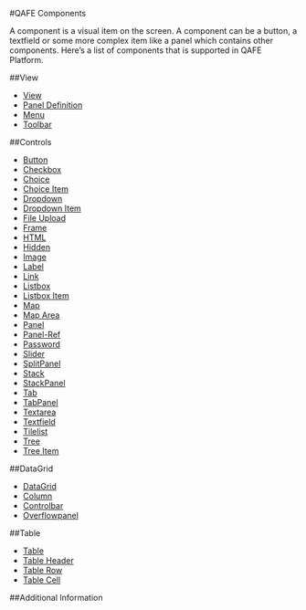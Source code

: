 #QAFE Components

A component is a visual item on the screen. A component can be a button, a textfield or some more complex item like a panel which contains other components.
Here’s a list of components that is supported in QAFE Platform.

##View

* [View](http://www.qafe.com/static/documentation/api/application-mapping_files/schemas/application-mapping_xsd/elements/window.html)
* [Panel Definition](http://www.qafe.com/static/documentation/api/application-mapping_files/schemas/application-mapping_xsd/elements/panel-definition.html)
* [Menu](http://www.qafe.com/static/documentation/api/application-mapping_files/schemas/application-mapping_xsd/elements/menu-definition.html)
* [Toolbar](http://www.qafe.com/static/documentation/api/application-mapping_files/schemas/application-mapping_xsd/elements/toolbar-definition.html)

##Controls

* [Button](http://www.qafe.com/static/documentation/api/application-context_files/schemas/application-mapping_xsd/elements/button.html)
* [Checkbox](http://www.qafe.com/static/documentation/api/application-mapping_files/schemas/application-mapping_xsd/elements/checkbox.html)
* [Choice](http://www.qafe.com/static/documentation/api/application-mapping_files/schemas/application-mapping_xsd/elements/choice.html)
* [Choice Item](http://www.qafe.com/static/documentation/api/application-mapping_files/schemas/application-mapping_xsd/elements/choice-item.html)
* [Dropdown](http://www.qafe.com/static/documentation/api/application-mapping_files/schemas/application-mapping_xsd/elements/dropdown.html)
* [Dropdown Item](http://www.qafe.com/static/documentation/api/application-mapping_files/schemas/application-mapping_xsd/elements/item.html)
* [File Upload](http://www.qafe.com/static/documentation/api/application-mapping_files/schemas/application-mapping_xsd/elements/fileupload.html)
* [Frame](http://www.qafe.com/static/documentation/api/application-mapping_files/schemas/application-mapping_xsd/elements/frame.html)
* [HTML](http://www.qafe.com/static/documentation/api/application-mapping_files/schemas/application-mapping_xsd/elements/html.html)
* [Hidden](http://www.qafe.com/static/documentation/api/application-mapping_files/schemas/application-mapping_xsd/elements/hidden.html)
* [Image](http://www.qafe.com/static/documentation/api/application-mapping_files/schemas/application-mapping_xsd/elements/image.html)
* [Label](http://www.qafe.com/static/documentation/api/application-mapping_files/schemas/application-mapping_xsd/elements/label.html)
* [Link](http://www.qafe.com/static/documentation/api/application-mapping_files/schemas/application-mapping_xsd/elements/link.html)
* [Listbox](http://www.qafe.com/static/documentation/api/application-mapping_files/schemas/application-mapping_xsd/elements/listbox.html)
* [Listbox Item](http://www.qafe.com/static/documentation/api/application-mapping_files/schemas/application-mapping_xsd/elements/item.html)
* [Map](http://www.qafe.com/static/documentation/api/application-mapping_files/schemas/application-mapping_xsd/elements/map.html)
* [Map Area](http://www.qafe.com/static/documentation/api/application-mapping_files/schemas/application-mapping_xsd/elements/area.html)
* [Panel](http://www.qafe.com/static/documentation/api/application-mapping_files/schemas/application-mapping_xsd/elements/panel.html)
* [Panel-Ref](http://www.qafe.com/static/documentation/api/application-mapping_files/schemas/application-mapping_xsd/elements/panel-ref.html)
* [Password](http://www.qafe.com/static/documentation/api/application-mapping_files/schemas/application-mapping_xsd/elements/password.html)
* [Slider](http://www.qafe.com/static/documentation/api/application-mapping_files/schemas/application-mapping_xsd/elements/slider.html)
* [SplitPanel](http://www.qafe.com/static/documentation/api/application-mapping_files/schemas/application-mapping_xsd/elements/splitpanel.html)
* [Stack](http://www.qafe.com/static/documentation/api/application-mapping_files/schemas/application-mapping_xsd/elements/stack.html)
* [StackPanel](http://www.qafe.com/static/documentation/api/application-mapping_files/schemas/application-mapping_xsd/elements/stackpanel.html)
* [Tab](http://www.qafe.com/static/documentation/api/application-mapping_files/schemas/application-mapping_xsd/elements/tab.html)
* [TabPanel](http://www.qafe.com/static/documentation/api/application-mapping_files/schemas/application-mapping_xsd/elements/tabpanel.html)
* [Textarea](http://www.qafe.com/static/documentation/api/application-mapping_files/schemas/application-mapping_xsd/elements/textarea.html)
* [Textfield](http://www.qafe.com/static/documentation/api/application-mapping_files/schemas/application-mapping_xsd/elements/textfield.html)
* [Tilelist](http://www.qafe.com/static/documentation/api/application-mapping_files/schemas/application-mapping_xsd/elements/tilelist.html)
* [Tree](http://www.qafe.com/static/documentation/api/application-mapping_files/schemas/application-mapping_xsd/elements/tree.html)
* [Tree Item](http://www.qafe.com/static/documentation/api/application-mapping_files/schemas/application-mapping_xsd/elements/tree-item.html)

##DataGrid

* [DataGrid](http://www.qafe.com/static/documentation/api/application-mapping_files/schemas/application-mapping_xsd/elements/datagrid.html)
* [Column](http://www.qafe.com/static/documentation/api/application-mapping_files/schemas/application-mapping_xsd/elements/column.html)
* [Controlbar](http://www.qafe.com/static/documentation/api/application-mapping_files/schemas/application-mapping_xsd/elements/controlbar.html)
* [Overflowpanel](http://www.qafe.com/static/documentation/api/application-mapping_files/schemas/application-mapping_xsd/elements/overflow.html)

##Table

* [Table](http://www.qafe.com/static/documentation/api/application-mapping_files/schemas/application-mapping_xsd/elements/table.html)
* [Table Header](http://www.qafe.com/static/documentation/api/application-mapping_files/schemas/application-mapping_xsd/elements/header.html)
* [Table Row](http://www.qafe.com/static/documentation/api/application-mapping_files/schemas/application-mapping_xsd/elements/row.html)
* [Table Cell](http://www.qafe.com/static/documentation/api/application-mapping_files/schemas/application-mapping_xsd/elements/cell.html)

##Additional Information

[](http://www.qafe.com/developer-docs/#2-ui-components)
